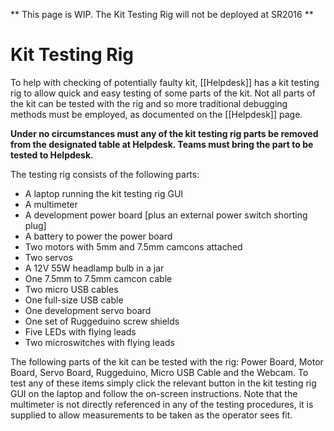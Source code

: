 ** This page is WIP. The Kit Testing Rig will not be deployed at SR2016 **

# Kit Testing Rig

To help with checking of potentially faulty kit, [[Helpdesk]] has a kit testing rig to allow quick and easy testing of some parts of the kit. Not all parts of the kit can be tested with the rig and so more traditional debugging methods must be employed, as documented on the [[Helpdesk]] page.

**Under no circumstances must any of the kit testing rig parts be removed from the designated table at Helpdesk. Teams must bring the part to be tested to Helpdesk.**

The testing rig consists of the following parts:

 * A laptop running the kit testing rig GUI
 * A multimeter
 * A development power board [plus an external power switch shorting plug]
 * A battery to power the power board
 * Two motors with 5mm and 7.5mm camcons attached
 * Two servos
 * A 12V 55W headlamp bulb in a jar
 * One 7.5mm to 7.5mm camcon cable
 * Two micro USB cables
 * One full-size USB cable
 * One development servo board
 * One set of Ruggeduino screw shields
 * Five LEDs with flying leads
 * Two microswitches with flying leads

The following parts of the kit can be tested with the rig: Power Board, Motor Board, Servo Board, Ruggeduino, Micro USB Cable and the Webcam. To test any of these items simply click the relevant button in the kit testing rig GUI on the laptop and follow the on-screen instructions. Note that the multimeter is not directly referenced in any of the testing procedures, it is supplied to allow measurements to be taken as the operator sees fit.


